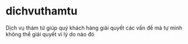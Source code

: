 # dichvuthamtu
Dịch vụ thám tử giúp quý khách hàng giải quyết các vấn đề mà tự mình không thể giải quyết vì lý do nào đó
